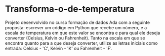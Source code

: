 # Transforma-o-de-temperatura
Projeto desenvolvido no curso formação de dados Ada com a seguinte proposta: escrever um código em Python que recebe um número, e a escala de temperatura em que este valor se encontra e para qual ele deseja converter (Celsius, Kelvin ou Fahrenheit). Tanto na escala em que se encontra quanto para a que deseja converter, utilize as letras iniciais como entrada: Celsius - 'C', Kelvin - 'K' ou Fahrenheit - 'F'.
